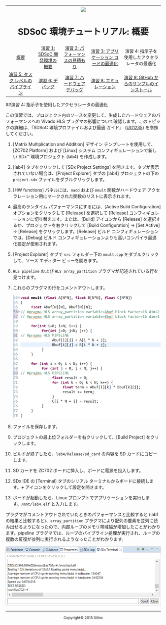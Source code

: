 <table style="width:100%">
  <tr>
    <th width="100%" colspan="6"><img src="https://www.xilinx.com/content/dam/xilinx/imgs/press/media-kits/corporate/xilinx-logo.png" width="30%"/><h1>SDSoC 環境チュートリアル: 概要</h1>
</th>
  </tr>
  <tr>
    <td align="center"><a href="README.md">概要</a></td>
    <td align="center"><a href="lab-1-introduction-to-the-sdsoc-development-environment.md">演習 1: SDSoC 開発環境の概要</a></td>
    <td align="center"><a href="lab-2-performance-estimation.md">演習 2: パフォーマンスの見積もり</a></td>
    <td align="center"><a href="lab-3-optimize-the-application-code.md">演習 3: アプリケーション コードの最適化</a></td>
    <td align="center">演習 4: 指示子を使用したアクセラレータの最適化</td>
  </tr>
  <tr>
    <td align="center"><a href="lab-5-task-level-pipelining.md">演習 5: タスク レベルのパイプライン</a></td>
    <td align="center"><a href="lab-6-debug.md">演習 6: デバッグ</a></td>
    <td align="center"><a href="lab-7-hardware-debug.md">演習 7: ハードウェア デバッグ</a></td>
    <td align="center"><a href="lab-8-emulation.md">演習 8: エミュレーション</a></td>
    <td align="center"><a href="lab-9-installing-applications-from-github.md">演習 9: GitHub からのサンプルのインストール</a></td>
</table>

##演習 4: 指示子を使用したアクセラレータの最適化  

この演習では、プロジェクト内のソースを変更して、生成したハードウェアのパフォーマンスへの Vivado HLS プラグマの影響について確認します。このトピックの詳細は、『SDSoC 環境プロファイルおよび最適 ガイド』 ([UG1235](https://japan.xilinx.com/cgi-bin/docs/rdoc?v=2018.2;d=ug1235-sdsoc-optimization-guide.pdf)) を参照してください。  

  1. [Matrix Multiplication and Addition] デザイン テンプレートを使用して、[ZC702 Platform] および [Linux] システム コンフィギュレーションで新しい SDx™ 環境プロジェクト (lab4) を作成します。  

  2. [lab4] タブをクリックして [SDx Project Settings] を開きます。タブが表示されていない場合は、[Project Explorer] タブの [lab4] プロジェクトの下の `project.sdx` ファイルをダブルクリックします。  

  3. [HW functions] パネルには、`madd` および `mmult` 関数がハードウェア アクセラレーション用にマークされた関数のリストに表示されます。

  4. 最高のランタイム パフォーマンスにするには、[Active Build Configuration] オプションをクリックして [Release] を選択して [Release] コンフィギュレーションに切り替えます。または、[Build] アイコンから [Release] を選択するか、プロジェクトを右クリックして [Build Configuration] → [Set Active] → [Release] をクリックします。[Release] ビルド コンフィギュレーションでは、[Debug] ビルド コンフィギュレーションよりも高いコンパイラ最適化設定が使用されます。  

  5. [Project Explorer] タブで `src` フォルダー下の `mmult.cpp` をダブルクリックして、ソース エディター ビューを開きます。  

  6. `HLS pipeline` および `HLS array_partition` プラグマが記述されている行を見つけます。

  7. これらのプラグマの行をコメントアウトします。  

     ![](./images/hez1517375659010.png)  

  8. ファイルを保存します。  

  9. プロジェクトの最上位フォルダーを右クリックして、[Build Project] をクリックします。

  10. ビルドが終了したら、`lab4/Release/sd_card` の内容を SD カードにコピーします。  

  11. SD カードを ZC702 ボードに挿入し、ボードに電源を投入します。  

  12. SDx IDE の [Terminal] タブのシリアル ターミナルからボードに接続します。**+** アイコンをクリックして設定を開きます。  

  13. ボードが起動したら、Linux プロンプトでアプリケーションを実行します。`/mnt/lab4.elf` と入力します。  

プラグマがコメントアウトされていたときのパフォーマンスと比較すると (lab1 の結果と比較すると)、`array_partition` プラグマにより配列の要素を並列に読み出せるようになったので、内部ループのメモリ帯域幅が増加したことがわかります。pipeline プラグマでは、ループのパイプライン処理が実行され、ループの複数の反復が並列に実行されるようなったことがわかります。  

![](./images/vsk1527633076891.png)

<hr/>
<p align="center"><sup>Copyright&copy; 2018 Xilinx</sup></p>
